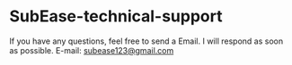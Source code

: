 # SubEase-technical-support
If you have any questions, feel free to send a Email. I will respond as soon as possible.
E-mail: subease123@gmail.com
